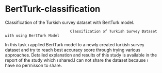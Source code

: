 # BertTurk-classification
Classification of the Turkish survey dataset with BertTurk model.
      
                                  Classification of Turkish Survey Dataset with using BertTurk Model

In this task ı applied BertTurk model to a newly created turkish survey dataset and try to reach best accuracy score through trying various approaches.
Detailed explanation and results of this study is available in the report of the study which ı shared.I can not share the dataset because ı have no permisson to share.
